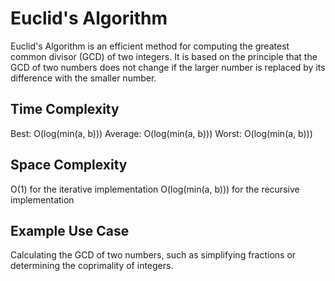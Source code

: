 # Euclid's Algorithm

Euclid's Algorithm is an efficient method for computing the greatest common divisor (GCD) of two integers. It is based on the principle that the GCD of two numbers does not change if the larger number is replaced by its difference with the smaller number.

## Time Complexity

Best: O(log(min(a, b)))
Average: O(log(min(a, b)))
Worst: O(log(min(a, b)))

## Space Complexity

O(1) for the iterative implementation
O(log(min(a, b))) for the recursive implementation

## Example Use Case

Calculating the GCD of two numbers, such as simplifying fractions or determining the coprimality of integers.
